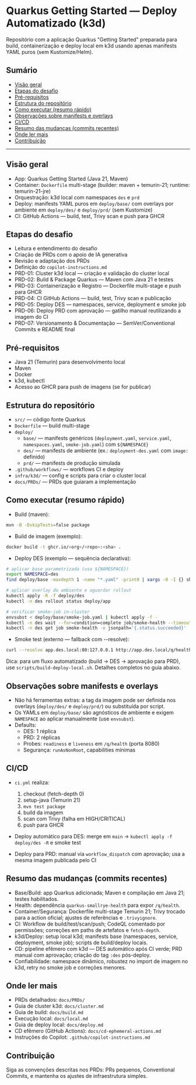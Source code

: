# Quarkus Getting Started — Deploy Automatizado (k3d)

Repositório com a aplicação Quarkus "Getting Started" preparada para build, containerização e deploy local em k3d usando apenas manifests YAML puros (sem Kustomize/Helm).

## Sumário

- [Visão geral](#visão-geral)
- [Etapas do desafio](#etapas-do-desafio)
- [Pré-requisitos](#pré-requisitos)
- [Estrutura do repositório](#estrutura-do-repositório)
- [Como executar (resumo rápido)](#como-executar-resumo-rápido)
- [Observações sobre manifests e overlays](#observações-sobre-manifests-e-overlays)
- [CI/CD](#cicd)
- [Resumo das mudanças (commits recentes)](#resumo-das-mudanças-commits-recentes)
- [Onde ler mais](#onde-ler-mais)
- [Contribuição](#contribuição)

---

## Visão geral

- App: Quarkus Getting Started (Java 21, Maven)
- Container: `Dockerfile` multi-stage (builder: maven + temurin-21; runtime: temurin-21-jre)
- Orquestração: k3d local com namespaces `des` e `prd`
- Deploy: manifests YAML puros em `deploy/base/` com overlays por ambiente em `deploy/des/` e `deploy/prd/` (sem Kustomize)
- CI: GitHub Actions — build, test, Trivy scan e push para GHCR

## Etapas do desafio

- Leitura e entendimento do desafio
- Criação de PRDs com o apoio de IA generativa
- Revisão e adaptação dos PRDs
- Definição do `copilot-instructions.md`
- PRD-01: Cluster k3d local — criação e validação do cluster local
- PRD-02: Build & Package Quarkus — Maven com Java 21 e testes
- PRD-03: Containerização e Registro — Dockerfile multi-stage e push para GHCR
- PRD-04: CI GitHub Actions — build, test, Trivy scan e publicação
- PRD-05: Deploy DES — namespaces, service, deployment e smoke job
- PRD-06: Deploy PRD com aprovação — gatilho manual reutilizando a imagem do CI
- PRD-07: Versionamento & Documentação — SemVer/Conventional Commits e README final

## Pré-requisitos

- Java 21 (Temurin) para desenvolvimento local
- Maven
- Docker
- k3d, kubectl
- Acesso ao GHCR para push de imagens (se for publicar)

## Estrutura do repositório

- `src/` — código fonte Quarkus
- `Dockerfile` — build multi-stage
- `deploy/`
  - `base/` — manifests genéricos (`deployment.yaml`, `service.yaml`, `namespaces.yaml`, `smoke-job.yaml`) com `${NAMESPACE}`
  - `des/` — manifests de ambiente (ex.: `deployment-des.yaml` com `image:` definido)
  - `prd/` — manifests de produção simulada
- `.github/workflows/` — workflows CI e deploy
- `infra/k3d/` — config e scripts para criar o cluster local
- `docs/PRDs/` — PRDs que guiaram a implementação

## Como executar (resumo rápido)

- Build (maven):

```bash
mvn -B -DskipTests=false package
```

- Build de imagem (exemplo):

```bash
docker build -t ghcr.io/<org>/<repo>:<sha> .
```

- Deploy DES (exemplo — sequência declarativa):

```bash
# aplicar base parametrizada (usa ${NAMESPACE})
export NAMESPACE=des
find deploy/base -maxdepth 1 -name "*.yaml" -print0 | xargs -0 -I {} sh -c 'envsubst < "{}" | kubectl apply -f -'

# aplicar overlay do ambiente e aguardar rollout
kubectl apply -R -f deploy/des
kubectl -n des rollout status deploy/app

# verificar smoke-job in-cluster
envsubst < deploy/base/smoke-job.yaml | kubectl apply -f -
kubectl -n des wait --for=condition=complete job/smoke-health --timeout=60s
kubectl -n des get job smoke-health -o jsonpath='{.status.succeeded}'
```

- Smoke test (externo — fallback com --resolve):

```bash
curl --resolve app.des.local:80:127.0.0.1 http://app.des.local/q/health
```

Dica: para um fluxo automatizado (build → DES → aprovação para PRD), use `scripts/build-deploy-local.sh`. Detalhes completos no guia abaixo.

## Observações sobre manifests e overlays

- Não há ferramentas extras: a tag da imagem pode ser definida nos overlays (`deploy/des/` e `deploy/prd/`) ou substituída por script.
- Os YAMLs em `deploy/base/` são agnósticos de ambiente e exigem `NAMESPACE` ao aplicar manualmente (use `envsubst`).
- Defaults:
  - DES: 1 réplica
  - PRD: 2 réplicas
  - Probes: `readiness` e `liveness` em `/q/health` (porta 8080)
  - Segurança: `runAsNonRoot`, capabilities mínimas

## CI/CD

- `ci.yml` realiza:
  1. checkout (fetch-depth 0)
  2. setup-java (Temurin 21)
  3. `mvn test package`
  4. build da imagem
  5. scan com Trivy (falha em HIGH/CRITICAL)
  6. push para GHCR

- Deploy automático para DES: merge em `main` → `kubectl apply -f deploy/des -R` e smoke test
- Deploy para PRD: manual via `workflow_dispatch` com aprovação; usa a mesma imagem publicada pelo CI

## Resumo das mudanças (commits recentes)

- Base/Build: app Quarkus adicionada; Maven e compilação em Java 21; testes habilitados.
- Health: dependência `quarkus-smallrye-health` para expor `/q/health`.
- Container/Segurança: Dockerfile multi-stage Temurin 21; Trivy trocado para a action oficial; ajustes de referências e `.trivyignore`.
- CI: Workflow de build/test/scan/push; CodeQL comentado por permissões; correções em paths de artefatos e `fetch-depth`.
- k3d/Deploy: setup local k3d; manifests base (namespaces, service, deployment, smoke job); scripts de build/deploy locais.
- CD: pipeline efêmero com k3d — DES automático após CI verde; PRD manual com aprovação; criação do tag `:des` pós-deploy.
- Confiabilidade: namespace dinâmico, robustez no import de imagem no k3d, retry no smoke job e correções menores.

## Onde ler mais

- PRDs detalhados: `docs/PRDs/`
- Guia de cluster k3d: `docs/cluster.md`
- Guia de build: `docs/build.md`
- Execução local: `docs/local.md`
- Guia de deploy local: `docs/deploy.md`
- CD efêmero (GitHub Actions): `docs/cd-ephemeral-actions.md`
- Instruções do Copilot: `.github/copilot-instructions.md`

## Contribuição

Siga as convenções descritas nos PRDs: PRs pequenos, Conventional Commits, e mantenha os ajustes de infraestrutura simples.
